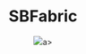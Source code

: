 <h1 align="center">SBFabric</h1>
<p align="center">
    <a href="https://discord.com/6x22sWgFKa"><img src="https://img.shields.io/discord/1230873468241969152?style=for-the-badge&label=Discord"></a>a>
</p>